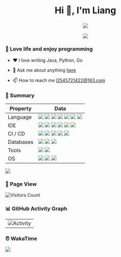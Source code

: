 <h1 align="center">Hi 👋, I'm Liang</h1>  <h3 align="center">  <img src="https://readme-typing-svg.herokuapp.com/?lines=永远相信美好的事情即将发生!&center=true&size=27">  </h3>

<div align="center">  <img src="https://cdn.jsdelivr.net/gh/sun0225SUN/sun0225SUN/assets/images/coding.gif" />  <br>  </div>



### 🌱 Love life and enjoy programming

- ❤️ I love writing Java, Python, Go

- 💬 Ask me about anything [here](https://github.com/Will-Liang/Will-Liang/issues)

- 📫 How to reach me l2545721422@163.com



### 📄 Summary

| Property  | Data                                                         |
| --------- | ------------------------------------------------------------ |
| Language  | <img src="https://img.shields.io/badge/Java-ED8B00?style=flat&logo=openjdk&logoColor=white">  <img src="https://img.shields.io/badge/Python-3776AB?style=flat&logo=python&logoColor=white">  <img src="https://img.shields.io/badge/Go-00ADD8?style=flat&logo=go&logoColor=white">  <img src="https://img.shields.io/badge/C%23-239120?style=flat&logo=c-sharp&logoColor=white">  <img src="https://img.shields.io/badge/HTML5-E34F26?style=flat&logo=html5&logoColor=white">  <img src="https://img.shields.io/badge/CSS3-1572B6?style=flat&logo=css3&logoColor=white">  <img src="https://img.shields.io/badge/JavaScript-323330?style=flat&logo=javascript&logoColor=F7DF1E"> |
| IDE       | <img src="https://img.shields.io/badge/IntelliJ_IDEA-000000?logo=intellijidea&logoColor=white">  <img src="https://img.shields.io/badge/PyCharm-3776AB?logo=pycharm">  <img src="https://img.shields.io/badge/GoLand-00ACD7?logo=goland&logoColor=white">  <img src="https://img.shields.io/badge/VS_Code-007ACC?style=flat&logo=visualstudiocode&logoColor=white">  <img src="https://img.shields.io/badge/Visual_Studio-5C2D91?logo=visualstudio&logoColor=white">  <img src="https://img.shields.io/badge/Vim-019733?logo=vim"> |
| CI / CD   | <img src="https://img.shields.io/badge/GitHub-100000?style=flat&logo=github&logoColor=white">  <img src="https://img.shields.io/badge/GitLab-330F63?style=flat&logo=gitlab&logoColor=white">  <img src="https://img.shields.io/badge/Git%20-2088FF?style=flat&logo=Git&logoColor=white">  <img src="https://img.shields.io/badge/Docker-e4f4fc?logo=docker&style=flat">  <img src="https://img.shields.io/badge/Kubernetes-cae8eb?logo=kubernetes&style=flat"> |
| Databases | <img src="https://img.shields.io/badge/MySQL-005C84?style=for-the-badge&logo=mysql&logoColor=white">  <img src="https://img.shields.io/badge/redis-%23DD0031.svg?&style=for-the-badge&logo=redis&logoColor=white">  <img src="https://img.shields.io/badge/MongoDB-4EA94B?style=for-the-badge&logo=mongodb&logoColor=white"> |
| Tools     |  <img src="https://img.shields.io/badge/APIFox-lightgrey?logo=apifox&style=for-the-badge">  <img src="https://img.shields.io/badge/Postman-9f9f9f?logo=postman&style=for-the-badge">                                                             |
| OS        | <img src="https://img.shields.io/badge/Linux-FCC624?style=for-the-badge&logo=linux&logoColor=black"> <img src="https://img.shields.io/badge/Ubuntu-E95420?style=for-the-badge&logo=ubuntu&logoColor=white">  <img src="https://img.shields.io/badge/Windows-0078D6?style=for-the-badge&logo=windows&logoColor=white"> |

![](https://github-readme-stats.vercel.app/api?username=Will-Liang&show_icons=true&theme=blue-green)



### :eyes: Page View



![Visitors Count](https://profile-counter.glitch.me/Will-Liang/count.svg)



### 📊 GitHub Activity Graph

<table align="center">
  <tr>
    <td>  <img src="https://github-readme-activity-graph.vercel.app/graph?username=Will-LiAng&theme=xcode&bg_color=FF000000&hide_border=true" alt="Activity"/>  </td>
  </tr>
</table>




### ⏰ WakaTime

<picture>
  <source
    srcset="https://github-readme-stats.vercel.app/api/wakatime?username=Liang88&layout=compact&text_color=f0f6fc&bg_color=00000000&hide_border=true&hide_title=true"
    media="(prefers-color-scheme: dark)"
  />
  <source
    srcset="https://github-readme-stats.vercel.app/api/wakatime?username=Liang88&layout=compact&text_color=1f2328&bg_color=00000000&hide_border=true&hide_title=true"
    media="(prefers-color-scheme: light), (prefers-color-scheme: no-preference)"
  />
  <img src="https://github-readme-stats.vercel.app/api/wakatime?username=Liang88&layout=compact&text_color=f0f6fc&bg_color=00000000&hide_border=true&hide_title=true" />
</picture>




